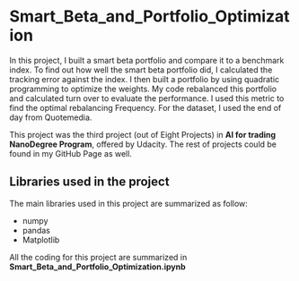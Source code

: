 # Smart_Beta_and_Portfolio_Optimization

In this project, I built a smart beta portfolio and compare it to a benchmark index. To find out how well the smart beta portfolio did, I calculated the tracking error against the index. I then built a portfolio by using quadratic programming to optimize the weights. My code rebalanced this portfolio and calculated turn over to evaluate the performance. I used this metric to find the optimal rebalancing Frequency. For the dataset, I used the end of day from Quotemedia.

This project was the third project (out of Eight Projects) in **AI for trading NanoDegree Program**, offered by Udacity. The rest of projects could be found in my GitHub Page as well.

## Libraries used in the project
The main libraries used in this project are summarized as follow:
- numpy
- pandas
- Matplotlib

All the coding for this project are summarized in **Smart_Beta_and_Portfolio_Optimization.ipynb**
